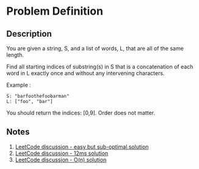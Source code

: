 # Problem Definition

## Description

You are given a string, S, and a list of words, L, that are all of the same length.

Find all starting indices of substring(s) in S that is a concatenation of each word in L exactly once and without any intervening characters.

Example :

```plaintext
S: "barfoothefoobarman"
L: ["foo", "bar"]
```

You should return the indices: [0,9]. Order does not matter.

## Notes

1. [LeetCode discussion - easy but sub-optimal solution](https://leetcode.com/problems/substring-with-concatenation-of-all-words/discuss/13658/Easy-Two-Map-Solution-(C++Java))
1. [LeetCode discussion - 12ms solution](https://leetcode.com/problems/substring-with-concatenation-of-all-words/discuss/13691/Java-12ms-beats-100#)
1. [LeetCode discussion - O(n) solution](https://leetcode.com/problems/substring-with-concatenation-of-all-words/discuss/13699/92-JAVA-O(N)-with-explaination)